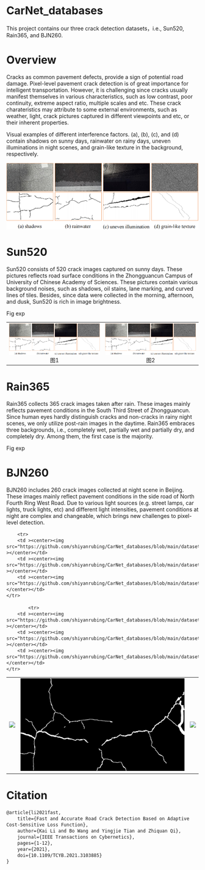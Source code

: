 # CarNet_databases
This project contains our three crack detection datasets，i.e., Sun520, Rain365, and BJN260.

# Overview

Cracks as common pavement defects, provide a sign of potential road damage. Pixel-level pavement crack detection is of great importance for intelligent transportation. However, it is challenging since cracks usually manifest themselves in various characteristics, such as low contrast, poor continuity, extreme aspect ratio, multiple scales and etc. These crack charateristics may attribute to some external environments, such as weather, light, crack pictures captured in different viewpoints and etc, or their inherent properties.

Visual examples of different interference factors. (a), (b), (c), and (d) contain shadows on sunny days, rainwater on rainy days, uneven illuminations in night scenes, and grain-like texture in the background, respectively.


![example](https://github.com/shiyanrubing/CarNet_databases/blob/main/datasets/example/noise_in_cracks_00.png)


# Sun520

Sun520 consists of 520 crack images captured on sunny days.
These pictures reflects road surface conditions in the Zhongguancun Campus of University of Chinese Academy of Sciences.
These pictures contain various background noises, such as shadows, oil stains, lane marking, and curved lines of tiles.
Besides, since data were collected in the morning, afternoon, and dusk, Sun520 is rich in image brightness.

Fig exp

<table>
    <tr>
        <td ><center><img src="https://github.com/shiyanrubing/CarNet_databases/blob/main/datasets/example/noise_in_cracks_00.png" >图1  </center></td>
        <td ><center><img src="https://github.com/shiyanrubing/CarNet_databases/blob/main/datasets/example/noise_in_cracks_00.png" >图2 </center></td>
    </tr>
</table>

# Rain365

Rain365 collects 365 crack images taken after rain.
These images mainly reflects pavement conditions in the South Third Street of Zhongguancun.
Since human eyes hardly distinguish cracks and non-cracks in rainy night scenes, we only utilize post-rain images in the daytime.
Rain365 embraces three backgrounds, i.e., completely wet, partially wet and partially dry, and completely dry.
Among them, the first case is the majority.

Fig exp

# BJN260

BJN260 includes 260 crack images collected at night scene in Beijing.
These images mainly reflect pavement conditions in the side road of North Fourth Ring West Road.
Due to various light sources (e.g. street lamps, car lights, truck lights, etc) and different light intensities, pavement conditions at night are complex and changeable, which brings new challenges to pixel-level detection.

<table>
    <tr>
        <td ><center><img src="https://github.com/shiyanrubing/CarNet_databases/blob/main/datasets/BJN260/img/IMG_20201025_174847.png" ></center></td>
        <td ><center><img src="https://github.com/shiyanrubing/CarNet_databases/blob/main/datasets/BJN260/gt/IMG_20201025_174847.png" ></center></td>
        <td ><center><img src="https://github.com/shiyanrubing/CarNet_databases/blob/main/datasets/BJN260/visualization/IMG_20201025_174847.png"></center></td>
    </tr>
    
        <tr>
        <td ><center><img src="https://github.com/shiyanrubing/CarNet_databases/blob/main/datasets/BJN260/img/IMG_20201025_180707.png" ></center></td>
        <td ><center><img src="https://github.com/shiyanrubing/CarNet_databases/blob/main/datasets/BJN260/gt/IMG_20201025_180707.png" ></center></td>
        <td ><center><img src="https://github.com/shiyanrubing/CarNet_databases/blob/main/datasets/BJN260/visualization/IMG_20201025_180707.png"></center></td>
    </tr>
    
            <tr>
        <td ><center><img src="https://github.com/shiyanrubing/CarNet_databases/blob/main/datasets/BJN260/img/IMG_20201116_222434.png" ></center></td>
        <td ><center><img src="https://github.com/shiyanrubing/CarNet_databases/blob/main/datasets/BJN260/gt/IMG_20201116_222434.png" ></center></td>
        <td ><center><img src="https://github.com/shiyanrubing/CarNet_databases/blob/main/datasets/BJN260/visualization/IMG_20201116_222434.png"></center></td>
    </tr>
</table>


# Citation

```
@article{li2021fast,
    title={Fast and Accurate Road Crack Detection Based on Adaptive Cost-Sensitive Loss Function},
    author={Kai Li and Bo Wang and Yingjie Tian and Zhiquan Qi},
    journal={IEEE Transactions on Cybernetics},
    pages={1-12},
    year={2021},
    doi={10.1109/TCYB.2021.3103885}
}
```
